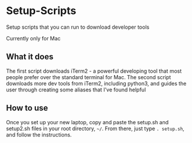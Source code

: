 # Setup-Scripts
Setup scripts that you can run to download developer tools

Currently only for Mac

## What it does
The first script downloads iTerm2 - a powerful developing tool that most people prefer over the standard terminal for Mac.
The second script downloads more dev tools from iTerm2, including python3, and guides the user through creating some aliases that I've found helpful

## How to use
Once you set up your new laptop, copy and paste the setup.sh and setup2.sh files in your root directory, `~/`. From there, just type `. setup.sh`, and follow the instructions.
